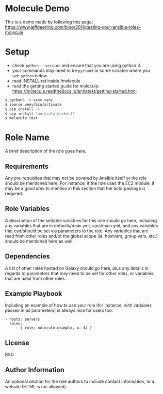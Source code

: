 Molecule Demo
=========

This is a demo made by following this page: https://www.jeffgeerling.com/blog/2018/testing-your-ansible-roles-molecule

Setup
=========
- check ```python --version``` and ensure that you are using python 3.
- your commands may need to be ```python3``` or some variable where you see ```python``` below.
- read INSTALL.rst inside /molecule
- read the getting started guide for molecule: https://molecule.readthedocs.io/en/latest/getting-started.html

```bash
$ python3 -m venv venv
$ source venv/bin/activate
$ pip install -e .
$ pip install 'molecule[docker]'
$ molecule test
```

Role Name
=========

A brief description of the role goes here.

Requirements
------------

Any pre-requisites that may not be covered by Ansible itself or the role should
be mentioned here. For instance, if the role uses the EC2 module, it may be a
good idea to mention in this section that the boto package is required.

Role Variables
--------------

A description of the settable variables for this role should go here, including
any variables that are in defaults/main.yml, vars/main.yml, and any variables
that can/should be set via parameters to the role. Any variables that are read
from other roles and/or the global scope (ie. hostvars, group vars, etc.) should
be mentioned here as well.

Dependencies
------------

A list of other roles hosted on Galaxy should go here, plus any details in
regards to parameters that may need to be set for other roles, or variables that
are used from other roles.

Example Playbook
----------------

Including an example of how to use your role (for instance, with variables
passed in as parameters) is always nice for users too:

    - hosts: servers
      roles:
         - { role: molecule.example, x: 42 }

License
-------

BSD

Author Information
------------------

An optional section for the role authors to include contact information, or a
website (HTML is not allowed).
